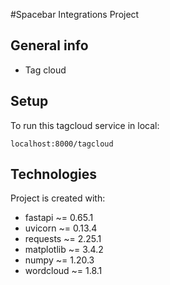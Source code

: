 #Spacebar Integrations Project
## General info
- Tag cloud

## Setup
To run this tagcloud service in local:

```
localhost:8000/tagcloud
```

## Technologies
Project is created with:
* fastapi ~= 0.65.1
* uvicorn ~= 0.13.4
* requests ~= 2.25.1
* matplotlib ~= 3.4.2
* numpy ~= 1.20.3
* wordcloud ~= 1.8.1


